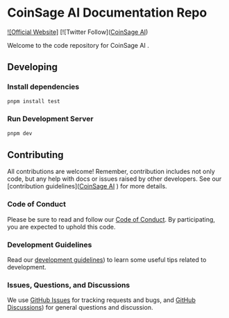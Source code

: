 # CoinSage AI Documentation Repo

[![Official Website]](https://coinsage.icu/) [![Twitter Follow]([CoinSage AI](https://x.com/CoinSage_AI))

Welcome to the code repository for CoinSage AI .

## Developing

### Install dependencies

```bash
pnpm install test
```

### Run Development Server

```bash
pnpm dev
```


## Contributing

All contributions are welcome! Remember, contribution includes not only code, but any help with docs or issues raised by other developers. See our [contribution guidelines]([CoinSage AI](https://x.com/CoinSage_AI) ) for more details.

### Code of Conduct

Please be sure to read and follow our [Code of Conduct](https://github.com/fetchai/docs/blob/main/CODE_OF_CONDUCT.md). By participating, you are expected to uphold this code.

### Development Guidelines

Read our [development guidelines](https://coinsage.icu/)) to learn some useful tips related to development.

### Issues, Questions, and Discussions

We use [GitHub Issues](https://github.com/SageCoinAI/sage.ai) for tracking requests and bugs, and [GitHub Discussions](https://coinsage.icu/)) for general questions and discussion.
